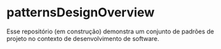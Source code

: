 # patternsDesignOverview
Esse repositório (em construção) demonstra um conjunto de padrões de projeto no contexto de desenvolvimento de software.
